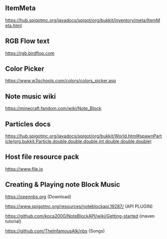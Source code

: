 ## ItemMeta
https://hub.spigotmc.org/javadocs/spigot/org/bukkit/inventory/meta/ItemMeta.html

## RGB Flow text
https://rgb.birdflop.com

## Color Picker
https://www.w3schools.com/colors/colors_picker.asp

## Note music wiki
https://minecraft.fandom.com/wiki/Note_Block

## Particles docs
https://hub.spigotmc.org/javadocs/spigot/org/bukkit/World.html#spawnParticle(org.bukkit.Particle,double,double,double,int,double,double,double)

## Host file resource pack
https://www.file.io

## Creating & Playing note Block Music
https://opennbs.org (Download)

https://www.spigotmc.org/resources/noteblockapi.19287/ (API PLUGIN)

https://github.com/koca2000/NoteBlockAPI/wiki/Getting-started (maven tutorial)

https://github.com/TheInfamousAlk/nbs (Songs)